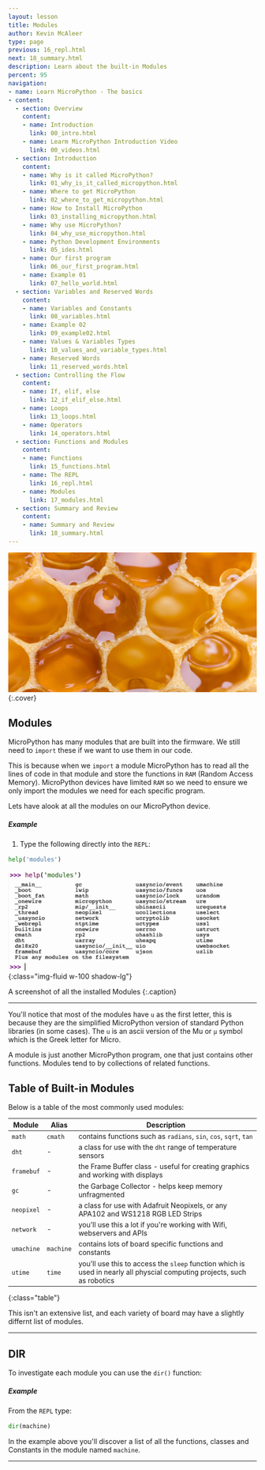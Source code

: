 ```yaml
---
layout: lesson
title: Modules
author: Kevin McAleer
type: page
previous: 16_repl.html
next: 18_summary.html
description: Learn about the built-in Modules
percent: 95
navigation:
- name: Learn MicroPython - The basics
- content:
  - section: Overview
    content:
    - name: Introduction
      link: 00_intro.html
    - name: Learm MicroPython Introduction Video
      link: 00_videos.html
  - section: Introduction
    content:
    - name: Why is it called MicroPython?
      link: 01_why_is_it_called_micropython.html
    - name: Where to get MicroPython
      link: 02_where_to_get_micropython.html
    - name: How to Install MicroPython
      link: 03_installing_micropython.html
    - name: Why use MicroPython?
      link: 04_why_use_micropython.html
    - name: Python Development Environments
      link: 05_ides.html
    - name: Our first program
      link: 06_our_first_program.html
    - name: Example 01
      link: 07_hello_world.html
  - section: Variables and Reserved Words
    content:
    - name: Variables and Constants
      link: 08_variables.html
    - name: Example 02
      link: 09_example02.html
    - name: Values & Variables Types
      link: 10_values_and_variable_types.html
    - name: Reserved Words
      link: 11_reserved_words.html
  - section: Controlling the Flow
    content:
    - name: If, elif, else
      link: 12_if_elif_else.html
    - name: Loops
      link: 13_loops.html
    - name: Operators
      link: 14_operators.html
  - section: Functions and Modules
    content:
    - name: Functions
      link: 15_functions.html
    - name: The REPL
      link: 16_repl.html
    - name: Modules
      link: 17_modules.html
  - section: Summary and Review
    content:
    - name: Summary and Review
      link: 18_summary.html
---
```



![Picture of a honeycomb close up](assets/modules.jpg){:.cover}

## Modules

MicroPython has many modules that are built into the firmware. We still need to `import` these if we want to use them in our code.

This is because when we `import` a module MicroPython has to read all the lines of code in that module and store the functions in `RAM` (Random Access Memory). MicroPython devices have limited `RAM` so we need to ensure we only import the modules we need for each specific program.

Lets have alook at all the modules on our MicroPython device. 

##### Example

1. Type the following directly into the `REPL`:

```python
help('modules')
```

![Screenshot of all the installed Modules](assets/modules.png){:class="img-fluid w-100 shadow-lg"}

A screenshot of all the installed Modules
{:.caption}

---

You'll notice that most of the modules have `u` as the first letter, this is because they are the simplified MicroPython version of standard Python libraries (in some cases). The `u` is an ascii version of the Mu or `μ` symbol which is the Greek letter for Micro.

A module is just another MicroPython program, one that just contains other functions. Modules tend to by collections of related functions. 

## Table of Built-in Modules
Below is a table of the most commonly used modules:

Module     | Alias     | Description
-----------|-----------|-------------------------------------------------------------------------------------------------------------------------
`math`     | `cmath`   | contains functions such as `radians`, `sin`, `cos`, `sqrt`, `tan`
`dht`      | -         | a class for use with the `dht` range of temperature sensors
`framebuf` | -         | the Frame Buffer class - useful for creating graphics and working with displays
`gc`       | -         | the Garbage Collector - helps keep memory unfragmented
`neopixel` | -         | a class for use with Adafruit Neopixels, or any APA102 and WS1218 RGB LED Strips
`network`  | -         | you'll use this a lot if you're working with Wifi, webservers and APIs
`umachine` | `machine` | contains lots of board specific functions and constants
`utime`    | `time`    | you'll use this to access the `sleep` function which is used in nearly all physcial computing projects, such as robotics
{:class="table"}

This isn't an extensive list, and each variety of board may have a slightly differnt list of modules.

---

## DIR

To investigate each module you can use the `dir()` function:

##### Example

From the `REPL` type:
```python
dir(machine)
```

In the example above you'll discover a list of all the functions, classes and Constants in the module named `machine`.

---
